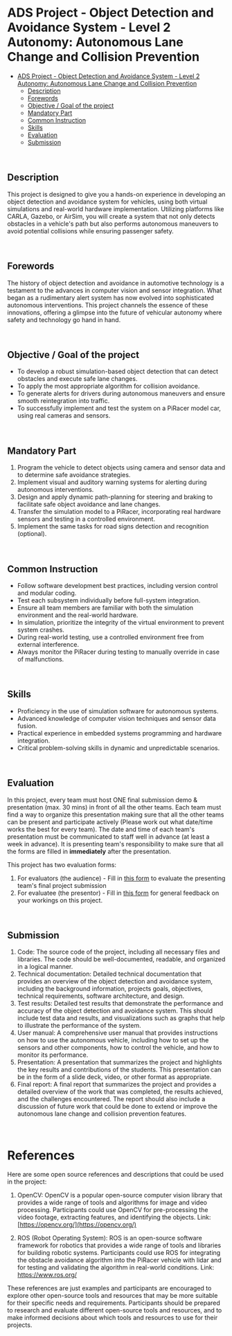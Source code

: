 # ADS Project - Object Detection and Avoidance System - Level 2 Autonomy: Autonomous Lane Change and Collision Prevention


- [ADS Project - Object Detection and Avoidance System - Level 2 Autonomy: Autonomous Lane Change and Collision Prevention](#ads-project---object-detection-and-avoidance-system---level-2-autonomy-autonomous-lane-change-and-collision-prevention)
  - [Description](#description)
  - [Forewords](#forewords)
  - [Objective / Goal of the project](#objective--goal-of-the-project)
  - [Mandatory Part](#mandatory-part)
  - [Common Instruction](#common-instruction)
  - [Skills](#skills)
  - [Evaluation](#evaluation)
  - [Submission](#submission)

</br>


## Description

This project is designed to give you a hands-on experience in developing an object detection and avoidance system for vehicles, using both virtual simulations and real-world hardware implementation. Utilizing platforms like CARLA, Gazebo, or AirSim, you will create a system that not only detects obstacles in a vehicle's path but also performs autonomous maneuvers to avoid potential collisions while ensuring passenger safety.

</br>

## Forewords

The history of object detection and avoidance in automotive technology is a testament to the advances in computer vision and sensor integration. What began as a rudimentary alert system has now evolved into sophisticated autonomous interventions. This project channels the essence of these innovations, offering a glimpse into the future of vehicular autonomy where safety and technology go hand in hand.

</br>

## Objective / Goal of the project

- To develop a robust simulation-based object detection that can detect obstacles and execute safe lane changes.
- To apply the most appropriate algorithm for collision avoidance.
- To generate alerts for drivers during autonomous maneuvers and ensure smooth reintegration into traffic.
- To successfully implement and test the system on a PiRacer model car, using real cameras and sensors.

</br>

## Mandatory Part

1. Program the vehicle to detect objects using camera and sensor data and to determine safe avoidance strategies.
2. Implement visual and auditory warning systems for alerting during autonomous interventions.
3. Design and apply dynamic path-planning for steering and braking to facilitate safe object avoidance and lane changes.
4. Transfer the simulation model to a PiRacer, incorporating real hardware sensors and testing in a controlled environment.
5. Implement the same tasks for road signs detection and recognition (optional).

</br>

## Common Instruction

- Follow software development best practices, including version control and modular coding.
- Test each subsystem individually before full-system integration.
- Ensure all team members are familiar with both the simulation environment and the real-world hardware.
- In simulation, prioritize the integrity of the virtual environment to prevent system crashes.
- During real-world testing, use a controlled environment free from external interference.
- Always monitor the PiRacer during testing to manually override in case of malfunctions.

</br>

## Skills

- Proficiency in the use of simulation software for autonomous systems.
- Advanced knowledge of computer vision techniques and sensor data fusion.
- Practical experience in embedded systems programming and hardware integration.
- Critical problem-solving skills in dynamic and unpredictable scenarios.

</br>

## Evaluation
In this project, every team must host ONE final submission demo & presentation (max. 30 mins) in front of all the other teams. Each team must find a way to organize this presentation making sure that all the other teams can be present and participate actively (Please work out what date/time works the best for every team). The date and time of each team's presentation must be communicated to staff well in advance (at least a week in advance). It is presenting team's responsibility to make sure that all the forms are filled in **immediately** after the presentation.

This project has two evaluation forms:
1. For evaluators (the audience) - Fill in [this form](https://docs.google.com/forms/d/e/1FAIpQLScDmOPBC_sEXiWNCGvxTPrTVGHdmdt0VY5Joz9OgMV29-1Cyg/viewform?usp=sf_link) to evaluate the presenting team's final project submission
2. For evaluatee (the presentor) - Fill in [this form](https://docs.google.com/forms/d/e/1FAIpQLSd5s9SclsQ5rz3D86K3csErFntdp-XOJAieVntfY5DDh4ubow/viewform?usp=sf_link) for general feedback on your workings on this project.

</br>

## Submission

1. Code: The source code of the project, including all necessary files and libraries. The code should be well-documented, readable, and organized in a logical manner.
2. Technical documentation: Detailed technical documentation that provides an overview of the object detection and avoidance system, including the background information, projects goals, objectives, technical requirements, software architecture, and design.
3. Test results: Detailed test results that demonstrate the performance and accuracy of the object detection and avoidance system. This should include test data and results, and visualizations such as graphs that help to illustrate the performance of the system.
4. User manual: A comprehensive user manual that provides instructions on how to use the autonomous vehicle, including how to set up the sensors and other components, how to control the vehicle, and how to monitor its performance.
5. Presentation: A presentation that summarizes the project and highlights the key results and contributions of the students. This presentation can be in the form of a slide deck, video, or other format as appropriate.
6. Final report: A final report that summarizes the project and provides a detailed overview of the work that was completed, the results achieved, and the challenges encountered. The report should also include a discussion of future work that could be done to extend or improve the autonomous lane change and collision prevention features.

</br>

# References

Here are some open source references and descriptions that could be used in the project:

1. OpenCV: OpenCV is a popular open-source computer vision library that provides a wide range of tools and algorithms for image and video processing. Participants could use OpenCV for pre-processing the video footage, extracting features, and identifying the objects.
    Link: [https://opencv.org/](https://opencv.org/)

2. ROS (Robot Operating System): ROS is an open-source software framework for robotics that provides a wide range of tools and libraries for building robotic systems. Participants could use ROS for integrating the obstacle avoidance algorithm into the PiRacer vehicle with lidar and for testing and validating the algorithm in real-world conditions.
    Link: https://www.ros.org/


These references are just examples and participants are encouraged to explore other open-source tools and resources that may be more suitable for their specific needs and requirements. Participants should be prepared to research and evaluate different open-source tools and resources, and to make informed decisions about which tools and resources to use for their projects.
